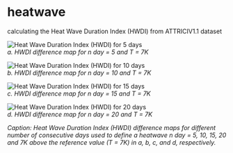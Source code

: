 # heatwave
calculating the Heat Wave Duration Index (HWDI) from ATTRICIV1.1 dataset 


![Heat Wave Duration Index (HWDI) for 5 days](URL_of_image_for_5_days)  
*a. HWDI difference map for n day = 5 and T = 7K*

![Heat Wave Duration Index (HWDI) for 10 days](URL_of_image_for_10_days)  
*b. HWDI difference map for n day = 10 and T = 7K*

![Heat Wave Duration Index (HWDI) for 15 days](URL_of_image_for_15_days)  
*c. HWDI difference map for n day = 15 and T = 7K*

![Heat Wave Duration Index (HWDI) for 20 days](URL_of_image_for_20_days)  
*d. HWDI difference map for n day = 20 and T = 7K*

*Caption: Heat Wave Duration Index (HWDI) difference maps for different number of consecutive days used to define a heatwave n day = 5, 10, 15, 20 and 7K above the reference value (T = 7K) in a, b, c, and d, respectively.*

